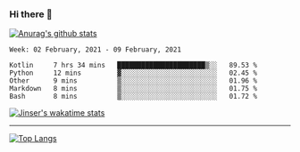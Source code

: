 ### Hi there 👋

[![Anurag's github stats](https://github-readme-stats.vercel.app/api?username=jinserrr&show_icons=true)](https://github.com/anuraghazra/github-readme-stats)


<!--START_SECTION:waka-->
```text
Week: 02 February, 2021 - 09 February, 2021

Kotlin     7 hrs 34 mins   ██████████████████████▒░░   89.53 % 
Python     12 mins         ▓░░░░░░░░░░░░░░░░░░░░░░░░   02.45 % 
Other      9 mins          ▒░░░░░░░░░░░░░░░░░░░░░░░░   01.96 % 
Markdown   8 mins          ▒░░░░░░░░░░░░░░░░░░░░░░░░   01.75 % 
Bash       8 mins          ▒░░░░░░░░░░░░░░░░░░░░░░░░   01.72 % 
```
<!--END_SECTION:waka-->

[![Jinser's wakatime stats](https://github-readme-stats.vercel.app/api/wakatime?username=jinser)](https://github.com/anuraghazra/github-readme-stats)

***

[![Top Langs](https://github-readme-stats.vercel.app/api/top-langs/?username=jinserrr)](https://github.com/anuraghazra/github-readme-stats)
